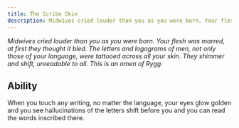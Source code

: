 ```yaml
---
title: The Scribe Skin
description: Midwives cried louder than you as you were born. Your flesh was marred, at first they thought it bled. The letters and logograms of men, not only those of your language, were tattooed across all your skin. They shimmer and shift, unreadable to all. This is an omen of Rygg.
---
```


_Midwives cried louder than you as you were born. Your flesh was marred, at first they thought it bled. The letters and logograms of men, not only those of your language, were tattooed across all your skin. They shimmer and shift, unreadable to all. This is an omen of Rygg._

## Ability

When you touch any writing, no matter the language, your eyes glow golden and you see hallucinations of the letters shift before you and you can read the words inscribed there.
